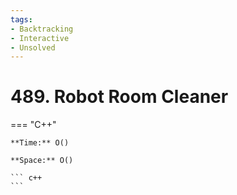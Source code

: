 ```yaml
---
tags:
- Backtracking
- Interactive
- Unsolved
---
```



# 489. Robot Room Cleaner

=== "C++"

    **Time:** O()

    **Space:** O()

    ``` c++
    ```